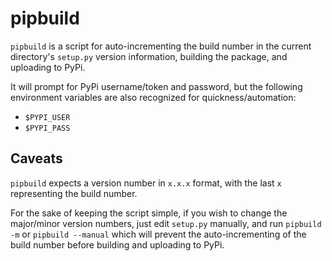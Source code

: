 # pipbuild

`pipbuild` is a script for auto-incrementing the build number in the current directory's `setup.py` version information, building the package, and uploading to PyPi.

It will prompt for PyPi username/token and password, but the following environment variables are also recognized for quickness/automation:

- `$PYPI_USER`
- `$PYPI_PASS`

## Caveats

`pipbuild` expects a version number in `x.x.x` format, with the last `x` representing the build number.

For the sake of keeping the script simple, if you wish to change the major/minor version numbers, just edit `setup.py` manually, and run `pipbuild -m` or `pipbuild --manual`
which will prevent the auto-incrementing of the build number before building and uploading to PyPi.

